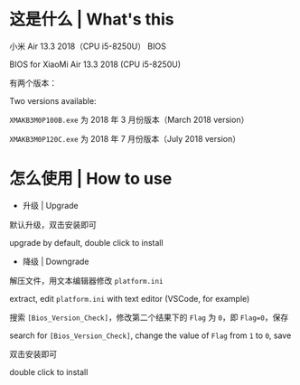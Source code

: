 # 这是什么 | What's this

小米 Air 13.3 2018（CPU i5-8250U） BIOS

BIOS for XiaoMi Air 13.3 2018 (CPU i5-8250U)

有两个版本：

Two versions available:

`XMAKB3M0P100B.exe` 为 2018 年 3 月份版本（March 2018 version）

`XMAKB3M0P120C.exe` 为 2018 年 7 月份版本（July 2018 version）

# 怎么使用 | How to use

- 升级 | Upgrade

默认升级，双击安装即可

upgrade by default, double click to install

- 降级 | Downgrade

解压文件，用文本编辑器修改 `platform.ini`

extract, edit `platform.ini` with text editor (VSCode, for example)

搜索 `[Bios_Version_Check]`，修改第二个结果下的 `Flag` 为 `0`，即 `Flag=0`，保存

search for `[Bios_Version_Check]`, change the value of `Flag` from `1` to `0`, save

双击安装即可

double click to install